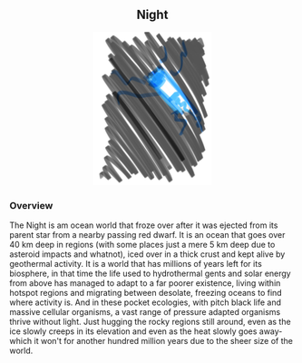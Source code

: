 <h2 align="center">Night
</h2>
<p align="center">
<img src="https://github.com/Insculpo/Sandbox_Galaxy/blob/Galactic/Stellar_Abyss_Setting_Bible/Photo_Directory/Night.png" width="210" height="270">
</p>

### Overview

The Night is am ocean world that froze over after it was ejected from its parent star from a nearby passing red dwarf.  It is an ocean that goes over 40 km deep in regions (with some places just a mere 5 km deep due to asteroid impacts and whatnot), iced over in a thick crust and kept alive by geothermal activity.  It is a world that has millions of years left for its biosphere, in that time the life used to hydrothermal gents and solar energy from above has managed to adapt to a far poorer existence, living within hotspot regions and migrating between desolate, freezing oceans to find where activity is.  And in these pocket ecologies, with pitch black life and massive cellular organisms, a vast range of pressure adapted organisms thrive without light.  Just hugging the rocky regions still around, even as the ice slowly creeps in its elevation and even as the heat slowly goes away- which it won't for another hundred million years due to the sheer size of the world.
